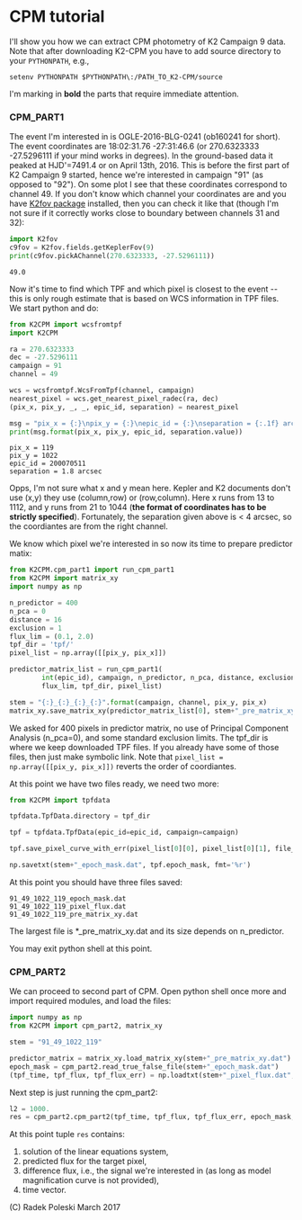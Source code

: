 
# CPM tutorial

I'll show you how we can extract CPM photometry of K2 Campaign 9 data. 
Note that after downloading K2-CPM you have to add source directory to 
your `PYTHONPATH`, e.g.,
```
setenv PYTHONPATH $PYTHONPATH\:/PATH_TO_K2-CPM/source
```

I'm marking in __bold__ the parts that require immediate attention. 

### CPM\_PART1

The event I'm interested in is OGLE-2016-BLG-0241 (ob160241 for short). The 
event coordinates are 18:02:31.76 -27:31:46.6 (or 270.6323333 -27.5296111 
if your mind works in degrees). In the ground-based data it 
peaked at HJD'=7491.4 or on April 13th, 2016. This is before the first part of 
K2 Campaign 9 started, hence we're interested in campaign "91" (as opposed to 
"92"). On some plot I see that these coordinates correspond to channel 49. 
If you don't know which channel your coordinates are and you have 
[K2fov package](https://github.com/KeplerGO/K2fov) installed, then 
you can check it like that (though I'm not sure if it correctly works close to 
boundary between channels 31 and 32): 
```python
import K2fov
c9fov = K2fov.fields.getKeplerFov(9)
print(c9fov.pickAChannel(270.6323333, -27.5296111))
```
```
49.0
```
Now it's time to find 
which TPF and which pixel is closest to the event -- this is only rough estimate 
that is based on WCS information in TPF files. We start python and do:

```python
from K2CPM import wcsfromtpf
import K2CPM

ra = 270.6323333
dec = -27.5296111
campaign = 91
channel = 49

wcs = wcsfromtpf.WcsFromTpf(channel, campaign)
nearest_pixel = wcs.get_nearest_pixel_radec(ra, dec)
(pix_x, pix_y, _, _, epic_id, separation) = nearest_pixel

msg = "pix_x = {:}\npix_y = {:}\nepic_id = {:}\nseparation = {:.1f} arcsec"
print(msg.format(pix_x, pix_y, epic_id, separation.value))
```
```
pix_x = 119
pix_y = 1022
epic_id = 200070511
separation = 1.8 arcsec
```

Opps, I'm not sure what x and y mean here. 
Kepler and K2 documents don't use (x,y) they use (column,row) or (row,column). 
Here x runs from 13 to 1112, and y runs from 21 to 1044 
(__the format of coordinates has to be strictly specified__). Fortunately, the 
separation given above is < 4 arcsec, so the coordiantes are from the right 
channel. 

We know which pixel we're interested in so now its time to prepare predictor matix:

```python
from K2CPM.cpm_part1 import run_cpm_part1
from K2CPM import matrix_xy
import numpy as np

n_predictor = 400
n_pca = 0
distance = 16
exclusion = 1
flux_lim = (0.1, 2.0)
tpf_dir = 'tpf/'
pixel_list = np.array([[pix_y, pix_x]])

predictor_matrix_list = run_cpm_part1(
		int(epic_id), campaign, n_predictor, n_pca, distance, exclusion, 
		flux_lim, tpf_dir, pixel_list)

stem = "{:}_{:}_{:}_{:}".format(campaign, channel, pix_y, pix_x)
matrix_xy.save_matrix_xy(predictor_matrix_list[0], stem+"_pre_matrix_xy.dat")
```

We asked for 400 pixels in predictor matrix, no use of Principal Component Analysis 
(n_pca=0), and some standard exclusion limits. The tpf_dir is where we keep 
downloaded TPF files. If you already have some of those files, then just make 
symbolic link. Note that ```pixel_list = np.array([[pix_y, pix_x]])``` reverts 
the order of coordiantes. 

At this point we have two files ready, we need two more:

```python
from K2CPM import tpfdata

tpfdata.TpfData.directory = tpf_dir

tpf = tpfdata.TpfData(epic_id=epic_id, campaign=campaign)

tpf.save_pixel_curve_with_err(pixel_list[0][0], pixel_list[0][1], file_name=stem+"_pixel_flux.dat")

np.savetxt(stem+"_epoch_mask.dat", tpf.epoch_mask, fmt='%r')
```

At this point you should have three files saved:
```
91_49_1022_119_epoch_mask.dat
91_49_1022_119_pixel_flux.dat
91_49_1022_119_pre_matrix_xy.dat
```
The largest file is \*\_pre\_matrix\_xy.dat and its size depends on n\_predictor.

You may exit python shell at this point.

### CPM\_PART2

We can proceed to second part of CPM. Open python shell once more and import 
required modules, and load the files:

```python
import numpy as np
from K2CPM import cpm_part2, matrix_xy

stem = "91_49_1022_119"

predictor_matrix = matrix_xy.load_matrix_xy(stem+"_pre_matrix_xy.dat")
epoch_mask = cpm_part2.read_true_false_file(stem+"_epoch_mask.dat")
(tpf_time, tpf_flux, tpf_flux_err) = np.loadtxt(stem+"_pixel_flux.dat", unpack=True)
```

Next step is just running the cpm\_part2:

```python
l2 = 1000.
res = cpm_part2.cpm_part2(tpf_time, tpf_flux, tpf_flux_err, epoch_mask, predictor_matrix, l2)
```

At this point tuple ```res``` contains: 

1. solution of the linear equations system,
2. predicted flux for the target pixel,
3. difference flux, i.e., the signal we're interested in (as long as model magnification curve is not provided),
4. time vector.

(C) Radek Poleski March 2017
